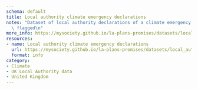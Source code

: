 ```yaml
---
schema: default
title: Local authority climate emergency declarations
notes: "Dataset of local authority declarations of a climate emergency with key features\
  \ flagged\n"
more_info: https://mysociety.github.io/la-plans-promises/datasets/local_authority_climate_emergency_declarations/latest
resources:
- name: Local authority climate emergency declarations
  url: https://mysociety.github.io/la-plans-promises/datasets/local_authority_climate_emergency_declarations/latest
  format: info
category:
- Climate
- UK Local Authority data
- United Kingdom
---
```

